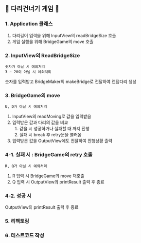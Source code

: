 ## 🌉 다리건너기 게임 🌉
### 1. Application 클래스
1. 다리길이 입력을 위해 InputView의 readBridgeSize 호출
2. 게임 실행을 위해 BridgeGame의 move 호출

### 2. InputView의 ReadBridgeSize
    숫자가 아닐 시 예외처리
    3 ~ 20이 아닐 시 예외처리
숫자를 입력받고 BridgeMaker의 makeBridge로 전달하여 랜덤다리 생성

### 3. BridgeGame의 move
    U, D가 아닐 시 예외처리
1. InputView의 readMoving로 값을 입력받음  
2. 입력받은 값과 다리의 값을 비교
   1. 같을 시 성공하거나 실패할 때 까지 진행
   2. 실패 시 break 후 retry문을 불러옴
3. 입력받은 값을 OutputView에도 전달하여 진행상황 출력

### 4-1. 실패 시 : BridgeGame의 retry 호출
    R, Q가 아닐 시 예외처리
1. R 입력 시 BridgeGame의 move 재호출
2. Q 입력 시 OutputView의 printResult 출력 후 종료

### 4-2. 성공 시 
OutputView의 printResult 출력 후 종료

### 5. 리팩토링
### 6. 테스트코드 작성
